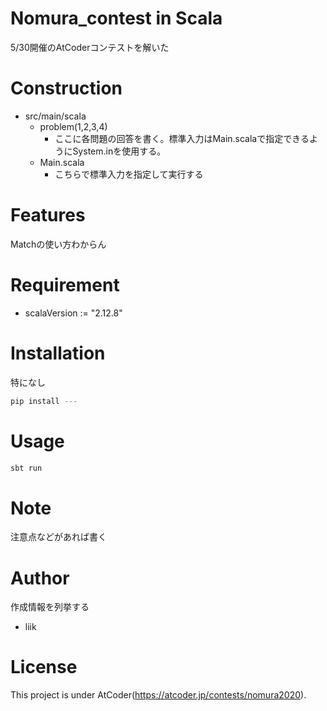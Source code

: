 # Nomura_contest in Scala

5/30開催のAtCoderコンテストを解いた

# Construction

* src/main/scala
    * problem(1,2,3,4)
        * ここに各問題の回答を書く。標準入力はMain.scalaで指定できるようにSystem.inを使用する。
    * Main.scala
        * こちらで標準入力を指定して実行する
 
# Features
Matchの使い方わからん
 
# Requirement
* scalaVersion     := "2.12.8"
 
# Installation
特になし
 
```bash
pip install ---
```
 
# Usage 
```bash
sbt run
```
 
# Note
 
注意点などがあれば書く
 
# Author
 
作成情報を列挙する
 
* liik
 
# License
This project is under AtCoder(https://atcoder.jp/contests/nomura2020).